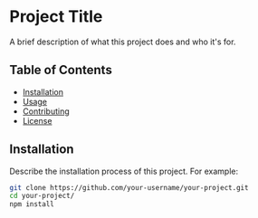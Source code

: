 # Project Title

A brief description of what this project does and who it's for.

## Table of Contents

- [Installation](#installation)
- [Usage](#usage)
- [Contributing](#contributing)
- [License](#license)

## Installation

Describe the installation process of this project. For example:

```bash
git clone https://github.com/your-username/your-project.git
cd your-project/
npm install
